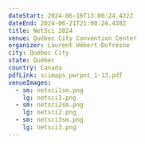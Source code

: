 ```yaml
---
dateStart: 2024-06-16T13:00:24.422Z
dateEnd: 2024-06-21T21:00:24.438Z
title: NetSci 2024
venue: Québec City Convention Center
organizer: Laurent Hébert-Dufresne
city: Québec City
state: Québec
country: Canada
pdfLink: scimaps_pwrpnt_1-13.pdf
venueImages:
  - sm: netsci1sm.png
    lg: netsci1.png
  - sm: netsci2sm.png
    lg: netsci2.png
  - sm: netsci3sm.png
    lg: netsci3.png
---
```

